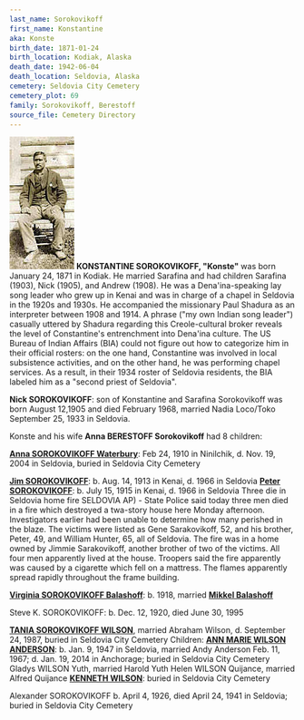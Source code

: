 ```yaml
---
last_name: Sorokovikoff
first_name: Konstantine
aka: Konste
birth_date: 1871-01-24
birth_location: Kodiak, Alaska
death_date: 1942-06-04
death_location: Seldovia, Alaska
cemetery: Seldovia City Cemetery
cemetery_plot: 69
family: Sorokovikoff, Berestoff
source_file: Cemetery Directory
---
```

![](../assets/images/Constantine%20Sorokovikov%20seated%20beside%20house%20cropped.jpg)
**KONSTANTINE SOROKOVIKOFF, "Konste"**  was born January 24, 1871 in Kodiak.  He married Sarafina and had children Sarafina (1903), Nick (1905), and Andrew (1908). He was a Dena'ina-speaking lay song leader who grew up in Kenai and was in charge of a chapel in Seldovia in the 1920s and 1930s. He accompanied the missionary Paul Shadura as an interpreter between 1908 and 1914.  A phrase ("my own Indian song leader") casually uttered by Shadura regarding this Creole-cultural broker reveals the level of Constantine's entrenchment into Dena'ina culture. The US Bureau of Indian Affairs (BIA) could not figure out how to categorize him in their official rosters: on the one hand, Constantine was involved in local subsistence activities, and on the other hand, he was performing chapel services.  As a result, in their 1934 roster of Seldovia residents, the BIA labeled him as a "second priest of Seldovia".  

**Nick SOROKOVIKOFF**: son of Konstantine and Sarafina Sorokovikoff was born August 12,1905 and died February 1968, married Nadia Loco/Toko September 25, 1933 in Seldovia.

Konste and his wife **Anna BERESTOFF Sorokovikoff** had 8 children:

[**Anna SOROKOVIKOFF Waterbury**](./Waterbury_Anna_Sorokovikoff.md):  Feb 24, 1910 in Ninilchik, d. Nov. 19, 2004 in Seldovia, buried in Seldovia City Cemetery

[**Jim SOROKOVIKOFF**](./Sorokovikoff_Jim.md): b. Aug. 14, 1913 in Kenai, d. 1966 in Seldovia
[**Peter SOROKOVIKOFF**](./Sorokovikoff_Peter.md): b. July 15, 1915 in Kenai, d. 1966 in Seldovia
    Three die in Seldovia home fire SELDOVIA AP) - State Police said today three men died in a fire which destroyed a twa-story house here Monday afternoon. Investigators earlier had been unable to determine how many perished in the blaze. The victims were listed as Gene Sarakovikoff, 52, and his brother, Peter, 49, and William Hunter, 65, all of Seldovia. The fire was in a home owned by Jimmie Sarakovikoff, another brother of two of the victims. All four men apparently lived at the house. Troopers said the fire apparently was caused by a cigarette which fell on a mattress. The flames apparently spread rapidly throughout the frame building.

[**Virginia SOROKOVIKOFF Balashoff**](./Balashoff_Virginia_Sorokovikoff.md): b. 1918, married [**Mikkel Balashoff**](./Balashoff_Mikkel_Jr.md)

Steve K. SOROKOVIKOFF: b. Dec. 12, 1920, died June 30, 1995

[**TANIA SOROKOVIKOFF WILSON**](./Wilson_Tania_Sorokovikoff.md), married Abraham Wilson, d. September 24, 1987, buried in Seldovia City Cemetery
     Children: 
        [**ANN MARIE WILSON ANDERSON**](./Anderson_Ann_Marie_Wilson.md): b. Jan. 9, 1947 in Seldovia, married Andy Anderson Feb. 11, 1967; d. Jan. 19, 2014 in Anchorage; buried in Seldovia City Cemetery
        Gladys WILSON Yuth, married Harold Yuth
        Helen WILSON Quijance, married Alfred Quijance
        [**KENNETH WILSON**](./Wilson_Kenneth.md): buried in Seldovia City Cemetery

Alexander SOROKOVIKOFF  b. April 4, 1926, died April 24, 1941 in Seldovia; buried in Seldovia City Cemetery

